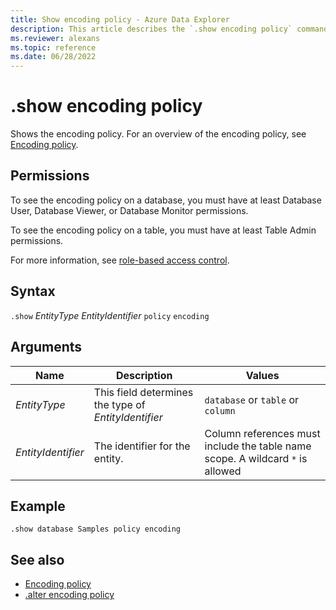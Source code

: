 ```yaml
---
title: Show encoding policy - Azure Data Explorer
description: This article describes the `.show encoding policy` command in Azure Data Explorer.
ms.reviewer: alexans
ms.topic: reference
ms.date: 06/28/2022
---
```

# .show encoding policy

Shows the encoding policy. For an overview of the encoding policy, see [Encoding policy](encoding-policy.md).

## Permissions

To see the encoding policy on a database, you must have at least Database User, Database Viewer, or Database Monitor permissions.

To see the encoding policy on a table, you must have at least Table Admin permissions.

For more information, see [role-based access control](access-control/role-based-access-control.md).

## Syntax

`.show` *EntityType* *EntityIdentifier* `policy` `encoding`

## Arguments

Name | Description | Values
---|---|---
| *EntityType*| This field determines the type of *EntityIdentifier* |`database` or `table` or `column`
|*EntityIdentifier* | The identifier for the entity. | Column references must include the table name scope. A wildcard `*` is allowed |

## Example

```kusto
.show database Samples policy encoding
```

## See also

* [Encoding policy](encoding-policy.md)
* [.alter encoding policy](alter-encoding-policy.md)

